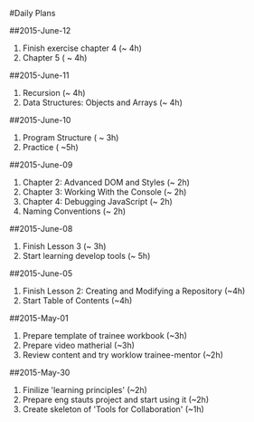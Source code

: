 #Daily Plans

##2015-June-12 

1. Finish exercise chapter 4 (~ 4h)
2. Chapter 5 ( ~ 4h)

##2015-June-11

1. Recursion (~ 4h)
2. Data Structures: Objects and Arrays (~ 4h)


##2015-June-10

1. Program Structure ( ~ 3h)
2. Practice ( ~5h)

##2015-June-09

1. Chapter 2: Advanced DOM and Styles (~ 2h)
2. Chapter 3: Working With the Console (~ 2h)
3. Chapter 4: Debugging JavaScript (~ 2h)
4. Naming Conventions (~ 2h)

##2015-June-08

1. Finish Lesson 3 (~ 3h)
2. Start learning develop tools (~ 5h)

##2015-June-05

1. Finish Lesson 2: Creating and Modifying a Repository (~4h)
2. Start Table of Contents (~4h)

##2015-May-01

1. Prepare template of trainee workbook (~3h)
1. Prepare video matherial (~3h)
1. Review content and try worklow trainee-mentor (~2h) 

##2015-May-30

1. Finilize 'learning principles' (~2h)
1. Prepare eng stauts project and start using it (~2h)
1. Create skeleton of 'Tools for Collaboration' (~1h)
